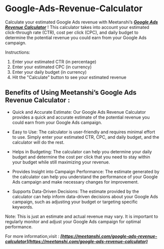 # Google-Ads-Revenue-Calculator
Calculate your estimated Google Ads revenue with Meetanshi’s ***[Google Ads Revenue Calculator](https://meetanshi.com/google-ads-revenue-calculator)*** ! This calculator takes into account your estimated click-through rate (CTR), cost per click (CPC), and daily budget to determine the potential revenue you could earn from your Google Ads campaign.

Instructions:

1.  Enter your estimated CTR (in percentage)
2. Enter your estimated CPC (in currency)
3. Enter your daily budget (in currency)
4. Hit the "Calculate" button to see your estimated revenue

## Benefits of Using Meetanshi’s  Google Ads Revenue Calculator :

*  Quick and Accurate Estimate: Our Google Ads Revenue Calculator provides a quick and accurate estimate of the potential revenue you could earn from your Google Ads campaign.

* Easy to Use: The calculator is user-friendly and requires minimal effort to use. Simply enter your estimated CTR, CPC, and daily budget, and the calculator will do the rest.

* Helps in Budgeting: The calculator can help you determine your daily budget and determine the cost per click that you need to stay within your budget while still maximizing your revenue.

* Provides Insight into Campaign Performance: The estimate generated by the calculator can help you understand the performance of your Google Ads campaign and make necessary changes for improvement.

* Supports Data-Driven Decisions: The estimate provided by the calculator can help inform data-driven decisions about your Google Ads campaign, such as adjusting your budget or targeting specific keywords.


Note: This is just an estimate and actual revenue may vary. It is important to regularly monitor and adjust your Google Ads campaign for optimal performance.

For more information,visit : ***[https://meetanshi.com/google-ads-revenue-calculator](https://meetanshi.com/google-ads-revenue-calculator)***
